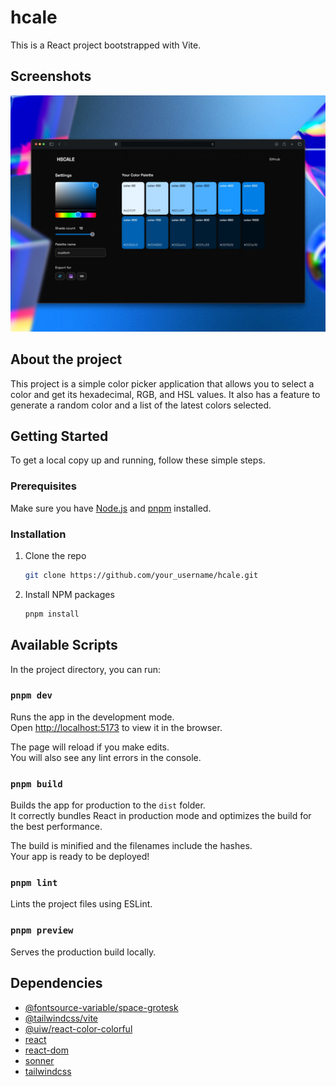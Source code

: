 # hcale

This is a React project bootstrapped with Vite.

## Screenshots
![Screenshot](./public/screenshot.jpg)

## About the project

This project is a simple color picker application that allows you to select a color and get its hexadecimal, RGB, and HSL values. It also has a feature to generate a random color and a list of the latest colors selected.

## Getting Started

To get a local copy up and running, follow these simple steps.

### Prerequisites

Make sure you have [Node.js](https://nodejs.org/) and [pnpm](https://pnpm.io/) installed.

### Installation

1. Clone the repo
   ```sh
   git clone https://github.com/your_username/hcale.git
   ```
2. Install NPM packages
   ```sh
   pnpm install
   ```

## Available Scripts

In the project directory, you can run:

### `pnpm dev`

Runs the app in the development mode.<br>
Open [http://localhost:5173](http://localhost:5173) to view it in the browser.

The page will reload if you make edits.<br>
You will also see any lint errors in the console.

### `pnpm build`

Builds the app for production to the `dist` folder.<br>
It correctly bundles React in production mode and optimizes the build for the best performance.

The build is minified and the filenames include the hashes.<br>
Your app is ready to be deployed!

### `pnpm lint`

Lints the project files using ESLint.

### `pnpm preview`

Serves the production build locally.

## Dependencies

- [@fontsource-variable/space-grotesk](https://www.npmjs.com/package/@fontsource-variable/space-grotesk)
- [@tailwindcss/vite](https://www.npmjs.com/package/@tailwindcss/vite)
- [@uiw/react-color-colorful](https://www.npmjs.com/package/@uiw/react-color-colorful)
- [react](https://www.npmjs.com/package/react)
- [react-dom](https://www.npmjs.com/package/react-dom)
- [sonner](https://www.npmjs.com/package/sonner)
- [tailwindcss](https://www.npmjs.com/package/tailwindcss)
